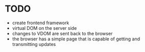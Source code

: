 # TODO
- create frontend framework
- virtual DOM on the server side
- changes to VDOM are sent back to the browser
- the browser has a simple page that is capable
of getting and transmitting updates

